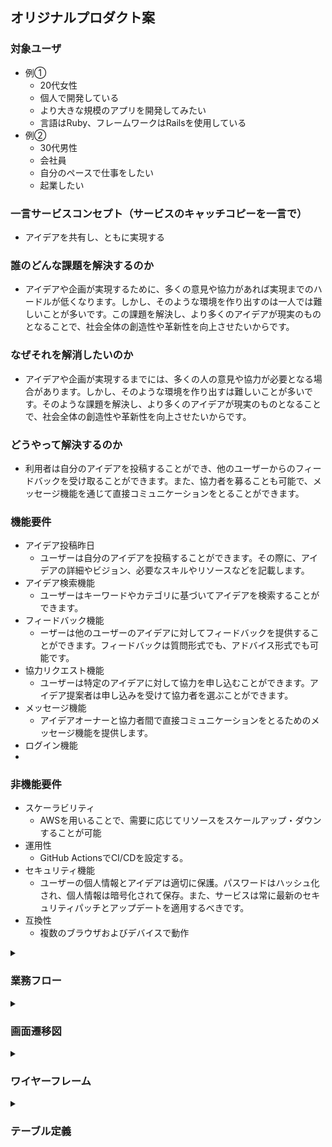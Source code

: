 ## オリジナルプロダクト案
### 対象ユーザ
- 例①
  - 20代女性
  - 個人で開発している
  - より大きな規模のアプリを開発してみたい
  - 言語はRuby、フレームワークはRailsを使用している
- 例②  
  - 30代男性
  - 会社員
  - 自分のペースで仕事をしたい
  - 起業したい
### 一言サービスコンセプト（サービスのキャッチコピーを一言で）
- アイデアを共有し、ともに実現する
### 誰のどんな課題を解決するのか
- アイデアや企画が実現するために、多くの意見や協力があれば実現までのハードルが低くなります。しかし、そのような環境を作り出すのは一人では難しいことが多いです。この課題を解決し、より多くのアイデアが現実のものとなることで、社会全体の創造性や革新性を向上させたいからです。
### なぜそれを解消したいのか
-  アイデアや企画が実現するまでには、多くの人の意見や協力が必要となる場合があります。しかし、そのような環境を作り出すは難しいことが多いです。そのような課題を解決し、より多くのアイデアが現実のものとなることで、社会全体の創造性や革新性を向上させたいからです。
### どうやって解決するのか
- 利用者は自分のアイデアを投稿することができ、他のユーザーからのフィードバックを受け取ることができます。また、協力者を募ることも可能で、メッセージ機能を通じて直接コミュニケーションをとることができます。
### 機能要件
- アイデア投稿昨日
    - ユーザーは自分のアイデアを投稿することができます。その際に、アイデアの詳細やビジョン、必要なスキルやリソースなどを記載します。
- アイデア検索機能
    - ユーザーはキーワードやカテゴリに基づいてアイデアを検索することができます。
- フィードバック機能
    - ーザーは他のユーザーのアイデアに対してフィードバックを提供することができます。フィードバックは質問形式でも、アドバイス形式でも可能です。
- 協力リクエスト機能
    - ユーザーは特定のアイデアに対して協力を申し込むことができます。アイデア提案者は申し込みを受けて協力者を選ぶことができます。
- メッセージ機能
    - アイデアオーナーと協力者間で直接コミュニケーションをとるためのメッセージ機能を提供します。
- ログイン機能
- 
### 非機能要件
- スケーラビリティ
    - AWSを用いることで、需要に応じてリソースをスケールアップ・ダウンすることが可能
- 運用性
    - GitHub ActionsでCI/CDを設定する。
- セキュリティ機能
    - ユーザーの個人情報とアイデアは適切に保護。パスワードはハッシュ化され、個人情報は暗号化されて保存。また、サービスは常に最新のセキュリティパッチとアップデートを適用するべきです。
- 互換性
    - 複数のブラウザおよびデバイスで動作

<details>
<summary><h3>業務フロー</h3></summary>
<img src="img/業務フロー.jpg" width="900">
</details>



<details>
<summary><h3>画面遷移図</h3></summary>
<img src="img/画面遷移t図.jpg" width="900">
</details>



<details>
<summary><h3>ワイヤーフレーム</h3></summary>
<img src="img/%E3%83%AF%E3%82%A4%E3%83%A4%E3%83%BC%E3%83%95%E3%83%AC%E3%83%BC%E3%83%A0.png" width="900">
</details>


<details>
<summary><h3>テーブル定義</h3></summary>
ユーザーテーブル（Users）

| カラム名   | データ型     | NULL | キー | 初期値 | AUTO INCREMENT | 説明                              |
| ---------- | ------------ | ---- | ---- | ------ | -------------- | --------------------------------- |
| id         | INTEGER      | NO   | PK   |        | YES            | ユーザーを一意に特定するための ID |
| username   | VARCHAR(255) | NO   |      |        |                | ユーザー名                        |
| email      | VARCHAR(255) | NO   |      |        |                | メールアドレス                    |
| password   | VARCHAR(255) | NO   |      |        |                | パスワード（ハッシュ化済み）      |
| created_at | DATETIME     | NO   |      |        |                | レコード作成日時                  |
| updated_at | DATETIME     | NO   |      |        |                | レコード更新日時                  |

アイデアテーブル（Ideas）

| カラム名    | データ型     | NULL | キー | 初期値 | AUTO INCREMENT | 説明                              |
| ----------- | ------------ | ---- | ---- | ------ | -------------- | --------------------------------- |
| id          | INTEGER      | NO   | PK   |        | YES            | アイデアを一意に特定するための ID |
| user_id     | INTEGER      | NO   | FK   |        |                | アイデアを作成したユーザーの ID   |
| title       | VARCHAR(255) | NO   |      |        |                | アイデアのタイトル                |
| description | TEXT         | NO   |      |        |                | アイデアの詳細説明                |
| created_at  | DATETIME     | NO   |      |        |                | レコード作成日時                  |
| updated_at  | DATETIME     | NO   |      |        |                | レコード更新日時                  |

フィードバックテーブル（Feedback）

| カラム名   | データ型 | NULL | キー | 初期値 | AUTO INCREMENT | 説明                                    |
| ---------- | -------- | ---- | ---- | ------ | -------------- | --------------------------------------- |
| id         | INTEGER  | NO   | PK   |        | YES            | フィードバックを一意に特定するための ID |
| user_id    | INTEGER  | NO   | FK   |        |                | フィードバックを提供したユーザーの ID   |
| idea_id    | INTEGER  | NO   | FK   |        |                | フィードバック対象のアイデアの ID       |
| content    | TEXT     | NO   |      |        |                | フィードバック内容                      |
| created_at | DATETIME | NO   |      |        |                | レコード作成日時                        |
| updated_at | DATETIME | NO   |      |        |                | レコード更新日時                        |

協力者テーブル（Collaborator）

| カラム名   | データ型     | NULL | キー | 初期値 | AUTO INCREMENT | 説明                               |
| ---------- | ------------ | ---- | ---- | ------ | -------------- | ---------------------------------- |
| id         | INTEGER      | NO   | PK   |        | YES            | 協力者を一意に特定するための ID    |
| user_id    | INTEGER      | NO   | FK   |        |                | 協力者のユーザー ID                |
| idea_id    | INTEGER      | NO   | FK   |        |                | 協力するアイデアの ID              |
| status     | VARCHAR(255) | NO   |      |        |                | 協力状況（申し込み中、協力中など） |
| created_at | DATETIME     | NO   |      |        |                | レコード作成日時                   |
| updated_at | DATETIME     | NO   |      |        |                | レコード更新日時                   |

いいねテーブル（Likes）

| カラム名   | データ型 | NULL | キー | 初期値 | AUTO INCREMENT | 説明                            |
| ---------- | -------- | ---- | ---- | ------ | -------------- | ------------------------------- |
| id         | INTEGER  | NO   | PK   |        | YES            | いいねを一意に特定するための ID |
| user_id    | INTEGER  | NO   | FK   |        |                | いいねをしたユーザーの ID       |
| idea_id    | INTEGER  | NO   | FK   |        |                | いいねされたアイデアの ID       |
| created_at | DATETIME | NO   |      |        |                | レコード作成日時                |
| updated_at | DATETIME | NO   |      |        |                | レコード更新日時                |

閲覧テーブル（Views）

| カラム名   | データ型 | NULL | キー | 初期値 | AUTO INCREMENT | 説明                            |
| ---------- | -------- | ---- | ---- | ------ | -------------- | ------------------------------- |
| id         | INTEGER  | NO   | PK   |        | YES            | いいねを一意に特定するための ID |
| idea_id    | INTEGER  | NO   | FK   |        |                | いいねされたアイデアの ID       |
| view_count | INTEGER  | NO   |      |        |                | 閲覧数                         |
| created_at | DATETIME | NO   |      |        |                | レコード作成日時                |
| updated_at | DATETIME | NO   |      |        |                | レコード更新日時                |

メッセージテーブル（Messages）

| カラム名    | データ型 | NULL | キー | 初期値 | AUTO INCREMENT | 説明                                |
| ----------- | -------- | ---- | ---- | ------ | -------------- | ----------------------------------- |
| id          | INTEGER  | NO   | PK   |        | YES            | メッセージを一意に特定するための ID |
| sender_id   | INTEGER  | NO   | FK   |        |                | メッセージの送信者のユーザー ID     |
| receiver_id | INTEGER  | NO   | FK   |        |                | メッセージの受信者のユーザー ID     |
| content     | TEXT     | NO   |      |        |                | メッセージ内容                      |
| created_at  | DATETIME | NO   |      |        |                | レコード作成日時                    |
| updated_at  | DATETIME | NO   |      |        |                | レコード更新日時                    |


<img src="img/original_er.jpg" width="900">

</details>
